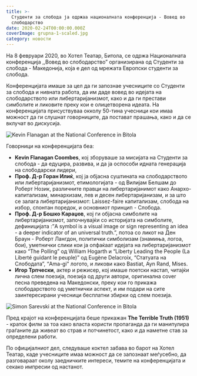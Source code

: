 ```yaml
---
title: >-
  Студенти за слобода ја одржаа националната конференција - Вовед во
  слободарство
date: 2020-02-24T00:00:00.000Z
coverImage: grupna-1-scaled.jpg
category: новости
---
```


На 8 февруари 2020, во Хотел Театар, Битола, се одржа Националната конференција ,,Вовед во слободарство” организирана од Студенти за слобода - Македонија, која е дел од мрежата Европски студенти за слобода. 

Конференцијата имаше за цел да ги запознае учесниците со Студенти за слобода и нивната работа, да им даде вовед во идејата на слободарството или либертаријанизмот, како и да ги престави симболите и ликовите преку кои е олицетворена идеата. На конференцијата присуствуваа окколу 50-тина учесници кои имаа можност да ги слушнат говорниците, да постават прашања, како и да се вклучат во дискусија.

![Kevin Flanagan at the National Conference in Bitola](images/kevin-1024x768.jpg)

Говорници на конференцијата беа:

- **Kevin Flanagan Coombes**, кој зборуваше за мисијата на Студенти за слобода - да едуцира, развива, и да ја оспособи идната генерација на слободарски лидери, 
- **Проф. Д-р Горан Илиќ**, кој ја објасна суштината на слободарството или либертаријанизмот, етимологијата - од Вилијам Белшам до Роберт Нозик, различните правци на либертаријанимот како Анархо-капитализам, минархизам, лев и десен либертаријанизам, и за што се залага либертаријанизмот: Laissez-faire капитализам, слобода на избор, спонтан поредок, и основниот принцип - Слобода.
- **Проф. Д-р Бошко Караџов**, кој ги објасна симболите на либертаријанизмот, започнувајќи со историјата на симболите, дефиницијата :”A symbol is a visual image or sign representing an idea - a deeper indicator of an universal truth.”, потоа со ликот на Ден Браун - Роберт Лангдон, политички симболизам (знамиња, логоа, бои), уметнички слики кои ја опфаќаат идејата на либертаријанизмот како “The Polling” од William Hogarth и “Liberty Leading the People (La Liberté guidant le peuple)” од Eugène Delacroix, “Статуата на Слободата”, “Ama-gi” логото, и ликови како Bastiat, Ayn Rand, Mises.
- **Игор Трпчески**, актер и режисер, кој имаше поетски настап, читајќи лична слем поезија, поезија од други автори, оригинална cover песна преведена на Македонски, преку кои го прикажа слободарството од уметнички аспект, и им подари на сите заинтересирани учесници бесплатни збирки од слем поезија.

![Simon Sarevski at the National Conference in Bitola](images/sime-1024x768.jpg)

Пред крајот на конференцијата беше прикажан **The Terrible Truth (1951)** - краток филм за тоа како власта користи пропаганда да ги манипулира граѓаните да живеат во страв и потчинетост, како и да наметне став за определени работи.

По официјалниот дел, следуваше коктел забава во барот на Хотел Театар, каде учесниците имаа можност да се запознаат меѓусебно, да разговараат околу заедничките интереси, темите на конференцијата и секако импресии од настанот.
